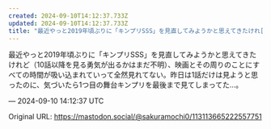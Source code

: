 ```yaml
---
created: 2024-09-10T14:12:37.733Z
updated: 2024-09-10T14:12:37.733Z
title: "最近やっと2019年頃ぶりに「キンプリSSS」を見直してみようかと思えてきたけれ[...]"
---
```


<p>最近やっと2019年頃ぶりに「キンプリSSS」を見直してみようかと思えてきたけれど（10話以降を見る勇気が出るかはまだ不明）、映画とその周りのことにすべての時間が吸い込まれていって全然見れてない。昨日は1話だけは見ようと思ったのに、気づいたら1つ目の舞台キンプリを最後まで見てしまってた…。</p>

&mdash; 2024-09-10 14:12:37 UTC

Original URL: https://mastodon.social/@sakuramochi0/113113665222557751
